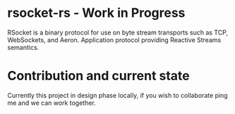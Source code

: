 # rsocket-rs - Work in Progress 

RSocket is a binary protocol for use on byte stream transports such as TCP, WebSockets, and Aeron.
Application protocol providing Reactive Streams semantics.

# Contribution  and current state 
Currently this project in design phase locally, if you wish to collaborate ping me and we can work together. 
